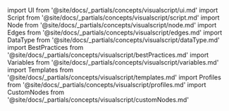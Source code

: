 import UI from '@site/docs/_partials/concepts/visualscript/ui.md'
import Script from '@site/docs/_partials/concepts/visualscript/script.md'
import Node from '@site/docs/_partials/concepts/visualscript/node.md'
import Edges from '@site/docs/_partials/concepts/visualscript/edges.md'
import DataType from '@site/docs/_partials/concepts/visualscript/dataType.md'
import BestPractices from '@site/docs/_partials/concepts/visualscript/bestPractices.md'
import Variables from '@site/docs/_partials/concepts/visualscript/variables.md'
import Templates from '@site/docs/_partials/concepts/visualscript/templates.md'
import Profiles from '@site/docs/_partials/concepts/visualscript/profiles.md'
import CustomNodes from '@site/docs/_partials/concepts/visualscript/customNodes.md'

<!-- core -->
<UI />
<Script />
<Node />
<Edges />
<DataType />
<!-- advanced -->
<BestPractices />
<Variables />
<Templates />
<Profiles />
<!-- mastery -->
<CustomNodes />



<!-- Concepts List  (isolated from guided steps)
# Core
## Visualscript UI
Visualscript Workspace Panel
Visualscript Utility Panel
Visualscript Editor Panel
Visualscript Node Picker

## Script
Headful Script
Headless Script

## Node
### Node Type
Flow Node
Time Node
Async Node
Event Node
Function Node

### Essential Node
Event Node: onStart (entry point)
Event Node: onExecute (loop)
Flow Node: debugLog
Component Node: Get
Component Node: Set
Component Node: Listen
Component Node: Use
State Node: Get
State Node: Set
State Node: Listen
State Node: Use
Action Node: Dispatcher
Action Node: Consumer

## Edges: 
Edges: Flow Input
Edges: Flow Output
Edges: Value Input
Edges: Value Output

## Data Type
Data Type: Integer
Data Type: Float
Data Type: String
Data Type: Bool
Data Type: Vector N
Data Type: Matrix NxN  (up to 4)
Data Type: Entity
Data Type: Object  (like a dictionary/tables)
Data Type: Lists   (like python list) array of `any`
Data Type: Euler       (vec3 : orientation)
Data Type: Quaternion  (vec4 : orientation)

# Advanced (Non-Essentials)
Visualscript: Best Practices

## Variables
(What they are, How to use, create, edit and delete)
Variable Setter
Variable Getter
Variable Listener

## Templates   (aka Node Groups)
(What they are, How to use, create, edit, delete and apply)

## Node Profiles
Node Profiles: Core
Node Profiles: Scene
Node Profiles: Struct
Node Profiles: Engine   (future: might represent/abstract the features of the engine modules)
## Nodes: Complete List  (for later)

# Mastery Toolkit
Custom Node Creation
Bridge into Typescript
-->
